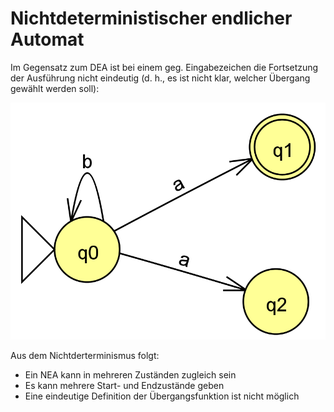 # Nichtdeterministischer endlicher Automat

Im Gegensatz zum DEA ist bei einem geg. Eingabezeichen die Fortsetzung der Ausführung nicht eindeutig (d. h., es ist nicht klar, welcher Übergang gewählt werden soll):

![Nichtdeterministischer endlicher Automat](nea.grafik.png)

Aus dem Nichtderterminismus folgt:
- Ein NEA kann in mehreren Zuständen zugleich sein
- Es kann mehrere Start- und Endzustände geben
- Eine eindeutige Definition der Übergangsfunktion ist nicht möglich
